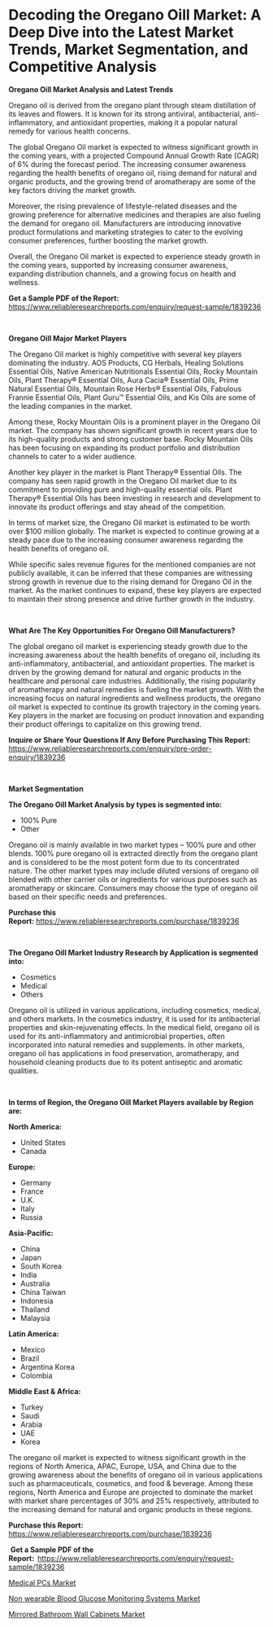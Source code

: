 <p><h1>Decoding the Oregano Oill Market: A Deep Dive into the Latest Market Trends, Market Segmentation, and Competitive Analysis</h1></p><p><strong>Oregano Oill Market Analysis and Latest Trends</strong></p>
<p><p>Oregano oil is derived from the oregano plant through steam distillation of its leaves and flowers. It is known for its strong antiviral, antibacterial, anti-inflammatory, and antioxidant properties, making it a popular natural remedy for various health concerns.</p><p>The global Oregano Oil market is expected to witness significant growth in the coming years, with a projected Compound Annual Growth Rate (CAGR) of 6% during the forecast period. The increasing consumer awareness regarding the health benefits of oregano oil, rising demand for natural and organic products, and the growing trend of aromatherapy are some of the key factors driving the market growth.</p><p>Moreover, the rising prevalence of lifestyle-related diseases and the growing preference for alternative medicines and therapies are also fueling the demand for oregano oil. Manufacturers are introducing innovative product formulations and marketing strategies to cater to the evolving consumer preferences, further boosting the market growth.</p><p>Overall, the Oregano Oil market is expected to experience steady growth in the coming years, supported by increasing consumer awareness, expanding distribution channels, and a growing focus on health and wellness.</p></p>
<p><strong>Get a Sample PDF of the Report:&nbsp;</strong> <a href="https://www.reliableresearchreports.com/enquiry/request-sample/1839236">https://www.reliableresearchreports.com/enquiry/request-sample/1839236</a></p>
<p>&nbsp;</p>
<p><strong>Oregano Oill Major Market Players</strong></p>
<p><p>The Oregano Oil market is highly competitive with several key players dominating the industry. AOS Products, CG Herbals, Healing Solutions Essential Oils, Native American Nutritionals Essential Oils, Rocky Mountain Oils, Plant Therapy® Essential Oils, Aura Cacia® Essential Oils, Prime Natural Essential Oils, Mountain Rose Herbs® Essential Oils, Fabulous Frannie Essential Oils, Plant Guru™ Essential Oils, and Kis Oils are some of the leading companies in the market.</p><p>Among these, Rocky Mountain Oils is a prominent player in the Oregano Oil market. The company has shown significant growth in recent years due to its high-quality products and strong customer base. Rocky Mountain Oils has been focusing on expanding its product portfolio and distribution channels to cater to a wider audience.</p><p>Another key player in the market is Plant Therapy® Essential Oils. The company has seen rapid growth in the Oregano Oil market due to its commitment to providing pure and high-quality essential oils. Plant Therapy® Essential Oils has been investing in research and development to innovate its product offerings and stay ahead of the competition.</p><p>In terms of market size, the Oregano Oil market is estimated to be worth over $100 million globally. The market is expected to continue growing at a steady pace due to the increasing consumer awareness regarding the health benefits of oregano oil.</p><p>While specific sales revenue figures for the mentioned companies are not publicly available, it can be inferred that these companies are witnessing strong growth in revenue due to the rising demand for Oregano Oil in the market. As the market continues to expand, these key players are expected to maintain their strong presence and drive further growth in the industry.</p></p>
<p>&nbsp;</p>
<p><strong>What Are The Key Opportunities For Oregano Oill Manufacturers?</strong></p>
<p><p>The global oregano oil market is experiencing steady growth due to the increasing awareness about the health benefits of oregano oil, including its anti-inflammatory, antibacterial, and antioxidant properties. The market is driven by the growing demand for natural and organic products in the healthcare and personal care industries. Additionally, the rising popularity of aromatherapy and natural remedies is fueling the market growth. With the increasing focus on natural ingredients and wellness products, the oregano oil market is expected to continue its growth trajectory in the coming years. Key players in the market are focusing on product innovation and expanding their product offerings to capitalize on this growing trend.</p></p>
<p><strong>Inquire or Share Your Questions If Any Before Purchasing This Report:</strong> <a href="https://www.reliableresearchreports.com/enquiry/pre-order-enquiry/1839236">https://www.reliableresearchreports.com/enquiry/pre-order-enquiry/1839236</a></p>
<p>&nbsp;</p>
<p><strong>Market Segmentation</strong></p>
<p><strong>The Oregano Oill Market Analysis by types is segmented into:</strong></p>
<p><ul><li>100% Pure</li><li>Other</li></ul></p>
<p><p>Oregano oil is mainly available in two market types – 100% pure and other blends. 100% pure oregano oil is extracted directly from the oregano plant and is considered to be the most potent form due to its concentrated nature. The other market types may include diluted versions of oregano oil blended with other carrier oils or ingredients for various purposes such as aromatherapy or skincare. Consumers may choose the type of oregano oil based on their specific needs and preferences.</p></p>
<p><strong>Purchase this Report:&nbsp;</strong><a href="https://www.reliableresearchreports.com/purchase/1839236">https://www.reliableresearchreports.com/purchase/1839236</a></p>
<p>&nbsp;</p>
<p><strong>The Oregano Oill Market Industry Research by Application is segmented into:</strong></p>
<p><ul><li>Cosmetics</li><li>Medical</li><li>Others</li></ul></p>
<p><p>Oregano oil is utilized in various applications, including cosmetics, medical, and others markets. In the cosmetics industry, it is used for its antibacterial properties and skin-rejuvenating effects. In the medical field, oregano oil is used for its anti-inflammatory and antimicrobial properties, often incorporated into natural remedies and supplements. In other markets, oregano oil has applications in food preservation, aromatherapy, and household cleaning products due to its potent antiseptic and aromatic qualities.</p></p>
<p>&nbsp;</p>
<p><strong>In terms of Region, the Oregano Oill Market Players available by Region are:</strong></p>
<p>
    <p> <strong> North America: </strong>
        <ul>
            <li>United States</li>
            <li>Canada</li>
        </ul>
        </p> 
    <p> <strong> Europe: </strong>
        <ul>
            <li>Germany</li>
            <li>France</li>
            <li>U.K.</li>
            <li>Italy</li>
            <li>Russia</li>
        </ul>
        </p> 
    <p> <strong> Asia-Pacific: </strong>
        <ul>
            <li>China</li>
            <li>Japan</li>
            <li>South Korea</li>
            <li>India</li>
            <li>Australia</li>
            <li>China Taiwan</li>
            <li>Indonesia</li>
            <li>Thailand</li>
            <li>Malaysia</li>
        </ul>
        </p> 
    <p> <strong> Latin America: </strong>
        <ul>
            <li>Mexico</li>
            <li>Brazil</li>
            <li>Argentina Korea</li>
            <li>Colombia</li>
        </ul>
        </p> 
    <p> <strong> Middle East & Africa: </strong>
        <ul>
            <li>Turkey</li>
            <li>Saudi</li>
            <li>Arabia</li>
            <li>UAE</li>
            <li>Korea</li>
        </ul>
    </p>
    </p>
<p><p>The oregano oil market is expected to witness significant growth in the regions of North America, APAC, Europe, USA, and China due to the growing awareness about the benefits of oregano oil in various applications such as pharmaceuticals, cosmetics, and food & beverage. Among these regions, North America and Europe are projected to dominate the market with market share percentages of 30% and 25% respectively, attributed to the increasing demand for natural and organic products in these regions.</p></p>
<p><strong>Purchase this Report: </strong><a href="https://www.reliableresearchreports.com/purchase/1839236">https://www.reliableresearchreports.com/purchase/1839236</a></p>
<p>&nbsp;<strong>Get a Sample PDF of the Report:&nbsp;&nbsp;</strong><a href="https://www.reliableresearchreports.com/enquiry/request-sample/1839236">https://www.reliableresearchreports.com/enquiry/request-sample/1839236</a></p>
<p><strong></strong></p>
<p><p><a href="https://issuu.com/reportprime-2/docs/medical-pcs-market-size-2030.pptx">Medical PCs Market</a></p><p><a href="https://issuu.com/reportprime-2/docs/non-wearable-blood-glucose-monitoring-systems-mark">Non wearable Blood Glucose Monitoring Systems Market</a></p><p><a href="https://github.com/Sherrillcrooksxa8i18ucf2m/Market-Research-Report-List-1/blob/main/mirrored-bathroom-wall-cabinets-market.md">Mirrored Bathroom Wall Cabinets Market</a></p></p>